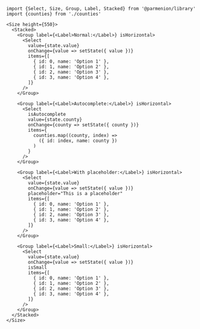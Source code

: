     import {Select, Size, Group, Label, Stacked} from '@parmenion/library'
    import {counties} from './counties'

    <Size height={550}>
      <Stacked>
        <Group label={<Label>Normal:</Label>} isHorizontal>
          <Select
            value={state.value}
            onChange={value => setState({ value })}
            items={[
              { id: 0, name: 'Option 1' },
              { id: 1, name: 'Option 2' },
              { id: 2, name: 'Option 3' },
              { id: 3, name: 'Option 4' },
            ]}
          />
        </Group>

        <Group label={<Label>Autocomplete:</Label>} isHorizontal>
          <Select
            isAutocomplete
            value={state.county}
            onChange={county => setState({ county })}
            items={
              counties.map((county, index) =>
                ({ id: index, name: county })
              )
            }
          />
        </Group>

        <Group label={<Label>With placeholder:</Label>} isHorizontal>
          <Select
            value={state.value}
            onChange={value => setState({ value })}
            placeholder="This is a placeholder"
            items={[
              { id: 0, name: 'Option 1' },
              { id: 1, name: 'Option 2' },
              { id: 2, name: 'Option 3' },
              { id: 3, name: 'Option 4' },
            ]}
          />
        </Group>

        <Group label={<Label>Small:</Label>} isHorizontal>
          <Select
            value={state.value}
            onChange={value => setState({ value })}
            isSmall
            items={[
              { id: 0, name: 'Option 1' },
              { id: 1, name: 'Option 2' },
              { id: 2, name: 'Option 3' },
              { id: 3, name: 'Option 4' },
            ]}
          />
        </Group>
      </Stacked>
    </Size>
